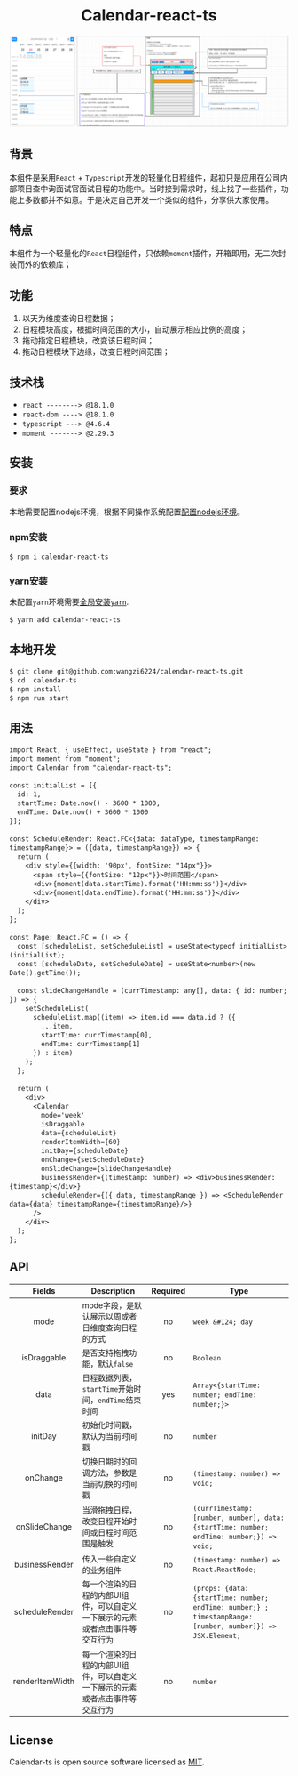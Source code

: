 # <center> Calendar-react-ts

![img_3.png](public/images/img_3.png)

## 背景
本组件是采用`React` + `Typescript`开发的轻量化日程组件，起初只是应用在公司内部项目查中询面试官面试日程的功能中。当时接到需求时，线上找了一些插件，功能上多数都并不如意。于是决定自己开发一个类似的组件，分享供大家使用。

## 特点
本组件为一个轻量化的`React`日程组件，只依赖`moment`插件，开箱即用，无二次封装而外的依赖库；

## 功能
 1. 以天为维度查询日程数据；
 2. 日程模块高度，根据时间范围的大小，自动展示相应比例的高度；
 3. 拖动指定日程模块，改变该日程时间；
 4. 拖动日程模块下边缘，改变日程时间范围；

## 技术栈
 - `react --------> @18.1.0`
 - `react-dom ----> @18.1.0`
 - `typescript ---> @4.6.4`
 - `moment -------> @2.29.3`

## 安装

### 要求
本地需要配置nodejs环境，根据不同操作系统配置[配置nodejs环境](https://nodejs.org/en/download/)。

### npm安装

```git
$ npm i calendar-react-ts
```

### yarn安装
未配置`yarn`环境需要[全局安装`yarn`](https://classic.yarnpkg.com/en/docs/install#windows-stable).

```git
$ yarn add calendar-react-ts
```

## 本地开发

```git
$ git clone git@github.com:wangzi6224/calendar-react-ts.git
$ cd  calendar-ts
$ npm install
$ npm run start
```

## 用法

```tsx
import React, { useEffect, useState } from "react";
import moment from "moment";
import Calendar from "calendar-react-ts";

const initialList = [{
  id: 1,
  startTime: Date.now() - 3600 * 1000,
  endTime: Date.now() + 3600 * 1000
}];

const ScheduleRender: React.FC<{data: dataType, timestampRange: timestampRange}> = ({data, timestampRange}) => {
  return (
    <div style={{width: '90px', fontSize: "14px"}}>
      <span style={{fontSize: "12px"}}>时间范围</span>
      <div>{moment(data.startTime).format('HH:mm:ss')}</div>
      <div>{moment(data.endTime).format('HH:mm:ss')}</div>
    </div>
  );
};

const Page: React.FC = () => {
  const [scheduleList, setScheduleList] = useState<typeof initialList>(initialList);
  const [scheduleDate, setScheduleDate] = useState<number>(new Date().getTime());

  const slideChangeHandle = (currTimestamp: any[], data: { id: number; }) => {
    setScheduleList(
      scheduleList.map((item) => item.id === data.id ? ({
        ...item,
        startTime: currTimestamp[0],
        endTime: currTimestamp[1]
      }) : item)
    );
  };

  return (
    <div>
      <Calendar
        mode='week'
        isDraggable
        data={scheduleList}
        renderItemWidth={60}
        initDay={scheduleDate}
        onChange={setScheduleDate}
        onSlideChange={slideChangeHandle}
        businessRender={(timestamp: number) => <div>businessRender: {timestamp}</div>}
        scheduleRender={({ data, timestampRange }) => <ScheduleRender data={data} timestampRange={timestampRange}/>}
      />
    </div>
  );
};
```

## API
|      Fields      | Description                             |  Required  | Type                                                                                                        |
|:----------------:|-----------------------------------------|:----------:|-------------------------------------------------------------------------------------------------------------|
|       mode       | mode字段，是默认展示以周或者日维度查询日程的方式              |     no     | `week &#124; day`                                                                                           |
|   isDraggable    | 是否支持拖拽功能，默认`false `                     |     no     | `Boolean`                                                                                                   |
|       data       | 日程数据列表，`startTime`开始时间，`endTime`结束时间    |    yes     | `Array<{startTime: number; endTime: number;}>`                                                              |
|     initDay      | 初始化时间戳，默认为当前时间戳                         |     no     | `number`                                                                                                    |
|     onChange     | 切换日期时的回调方法，参数是当前切换的时间戳                  |     no     | `(timestamp: number) => void;`                                                                              |
|  onSlideChange   | 当滑拖拽日程，改变日程开始时间或日程时间范围是触发               |     no     | `(currTimestamp: [number, number], data: {startTime: number; endTime: number;}) => void;`                   |
|  businessRender  | 传入一些自定义的业务组件                            |     no     | `(timestamp: number) => React.ReactNode;`                                                                   |
|  scheduleRender  | 每一个渲染的日程的内部UI组件，可以自定义一下展示的元素或者点击事件等交互行为 |     no     | `(props: {data: {startTime: number; endTime: number;} ; timestampRange: [number, number]}) => JSX.Element;` |
|  renderItemWidth  | 每一个渲染的日程的内部UI组件，可以自定义一下展示的元素或者点击事件等交互行为 |     no     | `number` |

## License

Calendar-ts is open source software licensed as [MIT](https://github.com/wangzi6224/calendar-react-ts/blob/master/LICENSE).
